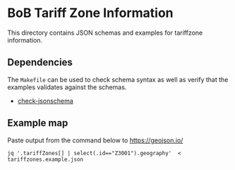 # BoB Tariff Zone Information

This directory contains JSON schemas and examples for tariffzone information.


## Dependencies

The `Makefile` can be used to check schema syntax as well as verify that the examples validates against the schemas.

- [check-jsonschema
](https://github.com/python-jsonschema/check-jsonschema)



## Example map

Paste output from the command below to https://geojson.io/

    jq '.tariffZones[] | select(.id=="Z3001").geography'  < tariffzones.example.json
